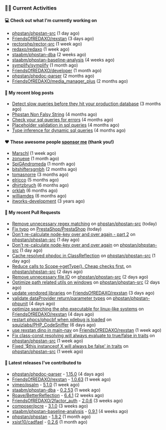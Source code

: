 ### 👨‍💻 Current Activities


#### 💻 Check out what I'm currently working on

- [phpstan/phpstan-src](https://github.com/phpstan/phpstan-src) (1 day ago)
- [FriendsOfREDAXO/rexstan](https://github.com/FriendsOfREDAXO/rexstan) (3 days ago)
- [rectorphp/rector-src](https://github.com/rectorphp/rector-src) (1 week ago)
- [redaxo/redaxo](https://github.com/redaxo/redaxo) (1 week ago)
- [staabm/phpstan-dba](https://github.com/staabm/phpstan-dba) (2 weeks ago)
- [staabm/phpstan-baseline-analysis](https://github.com/staabm/phpstan-baseline-analysis) (4 weeks ago)
- [symplify/symplify](https://github.com/symplify/symplify) (1 month ago)
- [FriendsOfREDAXO/developer](https://github.com/FriendsOfREDAXO/developer) (1 month ago)
- [phpstan/phpdoc-parser](https://github.com/phpstan/phpdoc-parser) (2 months ago)
- [FriendsOfREDAXO/media_manager_plus](https://github.com/FriendsOfREDAXO/media_manager_plus) (2 months ago)


#### 📜 My recent blog posts

- [Detect slow queries before they hit your production database](https://staabm.github.io/2022/08/16/phpstan-dba-query-plan-analysis.html) (3 months ago)
- [Phpstan Non Falsy String](https://staabm.github.io/2022/08/11/phpstan-non-falsy-string.html) (4 months ago)
- [Check your sql queries for errors](https://staabm.github.io/2022/08/05/phpstan-dba-syntax-error-detection.html) (4 months ago)
- [Placeholder validation in sql queries](https://staabm.github.io/2022/07/30/phpstan-dba-placeholder-validation.html) (4 months ago)
- [Type inference for dynamic sql queries](https://staabm.github.io/2022/07/23/phpstan-dba-inference-placeholder.html) (4 months ago)


#### ❤️ These awesome people [sponsor me](https://github.com/sponsors/staabm) (thank you!)

- [Marschl](https://github.com/Marschl) (1 week ago)
- [zonuexe](https://github.com/zonuexe) (1 month ago)
- [SpiGAndromeda](https://github.com/SpiGAndromeda) (1 month ago)
- [bitshiftersgmbh](https://github.com/bitshiftersgmbh) (2 months ago)
- [tomasnorre](https://github.com/tomasnorre) (3 months ago)
- [elricco](https://github.com/elricco) (5 months ago)
- [dhirtzbruch](https://github.com/dhirtzbruch) (6 months ago)
- [orklah](https://github.com/orklah) (6 months ago)
- [williamdes](https://github.com/williamdes) (6 months ago)
- [itworks-development](https://github.com/itworks-development) (3 years ago)


#### 🔨 My recent Pull Requests

- [Remove unnecessary regex matching](https://github.com/phpstan/phpstan-src/pull/2079) on [phpstan/phpstan-src](https://github.com/phpstan/phpstan-src) (today)
- [Fix typo](https://github.com/PrestaShop/PrestaShop/pull/30549) on [PrestaShop/PrestaShop](https://github.com/PrestaShop/PrestaShop) (today)
- [Don&#39;t re-calculate node-key over and over again - part 2](https://github.com/phpstan/phpstan-src/pull/2074) on [phpstan/phpstan-src](https://github.com/phpstan/phpstan-src) (1 day ago)
- [Don&#39;t re-calculate node-key over and over again](https://github.com/phpstan/phpstan-src/pull/2073) on [phpstan/phpstan-src](https://github.com/phpstan/phpstan-src) (1 day ago)
- [Cache resolved phpdoc in ClassReflection](https://github.com/phpstan/phpstan-src/pull/2072) on [phpstan/phpstan-src](https://github.com/phpstan/phpstan-src) (1 day ago)
- [Reduce calls to Scope-&gt;getType(). Cheap checks first.](https://github.com/phpstan/phpstan-src/pull/2071) on [phpstan/phpstan-src](https://github.com/phpstan/phpstan-src) (2 days ago)
- [Remove unnecessary file IO](https://github.com/phpstan/phpstan-src/pull/2069) on [phpstan/phpstan-src](https://github.com/phpstan/phpstan-src) (2 days ago)
- [Optimize path related utils on windows](https://github.com/phpstan/phpstan-src/pull/2068) on [phpstan/phpstan-src](https://github.com/phpstan/phpstan-src) (2 days ago)
- [update vendored libraries](https://github.com/FriendsOfREDAXO/rexstan/pull/254) on [FriendsOfREDAXO/rexstan](https://github.com/FriendsOfREDAXO/rexstan) (3 days ago)
- [validate dataProvider return/parameter types](https://github.com/phpstan/phpstan-phpunit/pull/152) on [phpstan/phpstan-phpunit](https://github.com/phpstan/phpstan-phpunit) (4 days ago)
- [optimize searching the php executable for linux-like systems](https://github.com/FriendsOfREDAXO/rexstan/pull/251) on [FriendsOfREDAXO/rexstan](https://github.com/FriendsOfREDAXO/rexstan) (4 days ago)
- [restart phpcs/phpcbf when xdebug is loaded](https://github.com/squizlabs/PHP_CodeSniffer/pull/3724) on [squizlabs/PHP_CodeSniffer](https://github.com/squizlabs/PHP_CodeSniffer) (6 days ago)
- [use rexstan dino in main-nav](https://github.com/FriendsOfREDAXO/rexstan/pull/247) on [FriendsOfREDAXO/rexstan](https://github.com/FriendsOfREDAXO/rexstan) (1 week ago)
- [Fix class-const resolving will always evaluate to true/false in traits](https://github.com/phpstan/phpstan-src/pull/2046) on [phpstan/phpstan-src](https://github.com/phpstan/phpstan-src) (1 week ago)
- [Fixed &#39;$this instanceof X will always be false&#39; in traits](https://github.com/phpstan/phpstan-src/pull/2045) on [phpstan/phpstan-src](https://github.com/phpstan/phpstan-src) (1 week ago)


#### 🔭 Latest releases I've contributed to

- [phpstan/phpdoc-parser](https://github.com/phpstan/phpdoc-parser) - [1.15.0](https://github.com/phpstan/phpdoc-parser/releases/tag/1.15.0) (4 days ago)
- [FriendsOfREDAXO/rexstan](https://github.com/FriendsOfREDAXO/rexstan) - [1.0.63](https://github.com/FriendsOfREDAXO/rexstan/releases/tag/1.0.63) (1 week ago)
- [vimeo/psalm](https://github.com/vimeo/psalm) - [5.1.0](https://github.com/vimeo/psalm/releases/tag/5.1.0) (1 week ago)
- [staabm/phpstan-dba](https://github.com/staabm/phpstan-dba) - [0.2.53](https://github.com/staabm/phpstan-dba/releases/tag/0.2.53) (1 week ago)
- [Roave/BetterReflection](https://github.com/Roave/BetterReflection) - [6.4.1](https://github.com/Roave/BetterReflection/releases/tag/6.4.1) (2 weeks ago)
- [FriendsOfREDAXO/2factor_auth](https://github.com/FriendsOfREDAXO/2factor_auth) - [2.0.6](https://github.com/FriendsOfREDAXO/2factor_auth/releases/tag/2.0.6) (3 weeks ago)
- [composer/pcre](https://github.com/composer/pcre) - [3.1.0](https://github.com/composer/pcre/releases/tag/3.1.0) (3 weeks ago)
- [staabm/phpstan-baseline-analysis](https://github.com/staabm/phpstan-baseline-analysis) - [0.9.1](https://github.com/staabm/phpstan-baseline-analysis/releases/tag/0.9.1) (4 weeks ago)
- [phpstan/phpstan](https://github.com/phpstan/phpstan) - [1.9.2](https://github.com/phpstan/phpstan/releases/tag/1.9.2) (1 month ago)
- [xsist10/cadfael](https://github.com/xsist10/cadfael) - [0.2.6](https://github.com/xsist10/cadfael/releases/tag/0.2.6) (1 month ago)
